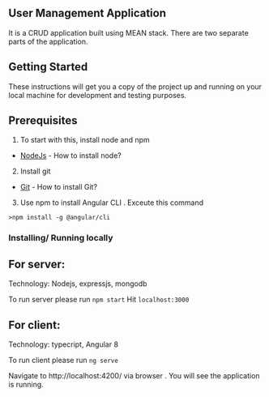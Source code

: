 ## User Management Application 

It is a CRUD application built using MEAN stack. There are two separate parts of the application.

## Getting Started

These instructions will get you a copy of the project up and running on your local machine for development and testing purposes.

## Prerequisites

1) To start with this, install node and npm

* [NodeJs](https://nodejs.org/en/) - How to install node?

2) Install git 


* [Git](https://git-scm.com/book/en/v2/Getting-Started-Installing-Git) - How to install Git?

3) Use npm to install Angular CLI . Exceute this command

```
>npm install -g @angular/cli
```

 
### Installing/ Running locally

## For server: 
Technology: Nodejs, expressjs, mongodb

To run server please run `npm start`
Hit `localhost:3000`

## For client: 
Technology: typecript, Angular 8

To run client please run `ng serve`

Navigate to http://localhost:4200/ via browser . You will see the application is running.




